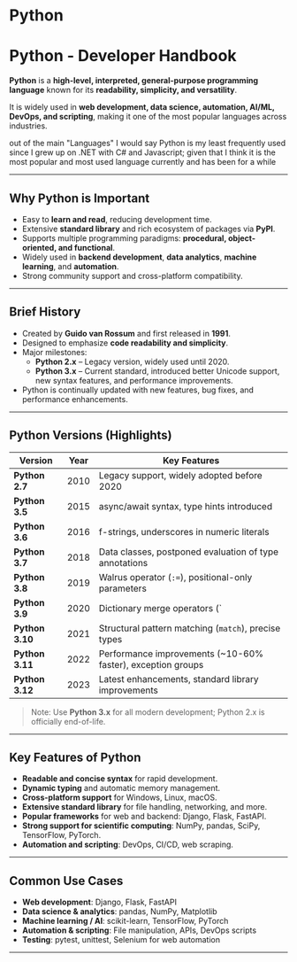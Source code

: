 # Python

# Python - Developer Handbook

**Python** is a **high-level, interpreted, general-purpose programming language** known for its **readability, simplicity, and versatility**.  

It is widely used in **web development, data science, automation, AI/ML, DevOps, and scripting**, making it one of the most popular languages across industries.

out of the main "Languages" I would say Python is my least frequently used since I grew up on .NET with C# and Javascript; given that I think it is the most popular and most used language currently and has been for a while

---

## Why Python is Important

- Easy to **learn and read**, reducing development time.  
- Extensive **standard library** and rich ecosystem of packages via **PyPI**.  
- Supports multiple programming paradigms: **procedural, object-oriented, and functional**.  
- Widely used in **backend development**, **data analytics**, **machine learning**, and **automation**.  
- Strong community support and cross-platform compatibility.

---

## Brief History

- Created by **Guido van Rossum** and first released in **1991**.  
- Designed to emphasize **code readability and simplicity**.  
- Major milestones:
  - **Python 2.x** – Legacy version, widely used until 2020.  
  - **Python 3.x** – Current standard, introduced better Unicode support, new syntax features, and performance improvements.  
- Python is continually updated with new features, bug fixes, and performance enhancements.

---

## Python Versions (Highlights)

| Version | Year | Key Features |
|---------|------|--------------|
| **Python 2.7** | 2010 | Legacy support, widely adopted before 2020 |
| **Python 3.5** | 2015 | async/await syntax, type hints introduced |
| **Python 3.6** | 2016 | f-strings, underscores in numeric literals |
| **Python 3.7** | 2018 | Data classes, postponed evaluation of type annotations |
| **Python 3.8** | 2019 | Walrus operator (`:=`), positional-only parameters |
| **Python 3.9** | 2020 | Dictionary merge operators (`|`), type hint improvements |
| **Python 3.10** | 2021 | Structural pattern matching (`match`), precise types |
| **Python 3.11** | 2022 | Performance improvements (~10-60% faster), exception groups |
| **Python 3.12** | 2023 | Latest enhancements, standard library improvements |

> Note: Use **Python 3.x** for all modern development; Python 2.x is officially end-of-life.

---

## Key Features of Python

- **Readable and concise syntax** for rapid development.  
- **Dynamic typing** and automatic memory management.  
- **Cross-platform support** for Windows, Linux, macOS.  
- **Extensive standard library** for file handling, networking, and more.  
- **Popular frameworks** for web and backend: Django, Flask, FastAPI.  
- **Strong support for scientific computing**: NumPy, pandas, SciPy, TensorFlow, PyTorch.  
- **Automation and scripting**: DevOps, CI/CD, web scraping.  

---

## Common Use Cases

- **Web development**: Django, Flask, FastAPI  
- **Data science & analytics**: pandas, NumPy, Matplotlib  
- **Machine learning / AI**: scikit-learn, TensorFlow, PyTorch  
- **Automation & scripting**: File manipulation, APIs, DevOps scripts  
- **Testing**: pytest, unittest, Selenium for web automation  

---


